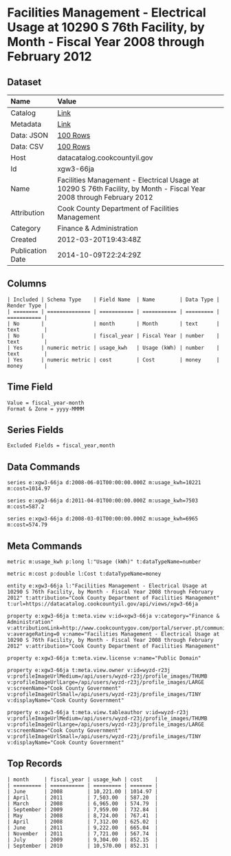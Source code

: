 # Facilities Management - Electrical Usage at 10290 S 76th Facility, by Month - Fiscal Year 2008 through February 2012

## Dataset

| Name | Value |
| :--- | :---- |
| Catalog | [Link](https://catalog.data.gov/dataset/facilities-management-electrical-usage-at-10290-s-76th-facility-by-month-fiscal-year-200-2-0d10c) |
| Metadata | [Link](https://datacatalog.cookcountyil.gov/api/views/xgw3-66ja) |
| Data: JSON | [100 Rows](https://datacatalog.cookcountyil.gov/api/views/xgw3-66ja/rows.json?max_rows=100) |
| Data: CSV | [100 Rows](https://datacatalog.cookcountyil.gov/api/views/xgw3-66ja/rows.csv?max_rows=100) |
| Host | datacatalog.cookcountyil.gov |
| Id | xgw3-66ja |
| Name | Facilities Management - Electrical Usage at 10290 S 76th Facility, by Month - Fiscal Year 2008 through February 2012 |
| Attribution | Cook County Department of Facilities Management |
| Category | Finance & Administration |
| Created | 2012-03-20T19:43:48Z |
| Publication Date | 2014-10-09T22:24:29Z |

## Columns

```ls
| Included | Schema Type    | Field Name  | Name        | Data Type | Render Type |
| ======== | ============== | =========== | =========== | ========= | =========== |
| No       |                | month       | Month       | text      | text        |
| No       |                | fiscal_year | Fiscal Year | number    | text        |
| Yes      | numeric metric | usage_kwh   | Usage (kWh) | number    | text        |
| Yes      | numeric metric | cost        | Cost        | money     | money       |
```

## Time Field

```ls
Value = fiscal_year-month
Format & Zone = yyyy-MMMM
```

## Series Fields

```ls
Excluded Fields = fiscal_year,month
```

## Data Commands

```ls
series e:xgw3-66ja d:2008-06-01T00:00:00.000Z m:usage_kwh=10221 m:cost=1014.97

series e:xgw3-66ja d:2011-04-01T00:00:00.000Z m:usage_kwh=7503 m:cost=587.2

series e:xgw3-66ja d:2008-03-01T00:00:00.000Z m:usage_kwh=6965 m:cost=574.79
```

## Meta Commands

```ls
metric m:usage_kwh p:long l:"Usage (kWh)" t:dataTypeName=number

metric m:cost p:double l:Cost t:dataTypeName=money

entity e:xgw3-66ja l:"Facilities Management - Electrical Usage at 10290 S 76th Facility, by Month - Fiscal Year 2008 through February 2012" t:attribution="Cook County Department of Facilities Management" t:url=https://datacatalog.cookcountyil.gov/api/views/xgw3-66ja

property e:xgw3-66ja t:meta.view v:id=xgw3-66ja v:category="Finance & Administration" v:attributionLink=http://www.cookcountygov.com/portal/server.pt/community/facilities_management/294/facilities_management v:averageRating=0 v:name="Facilities Management - Electrical Usage at 10290 S 76th Facility, by Month - Fiscal Year 2008 through February 2012" v:attribution="Cook County Department of Facilities Management"

property e:xgw3-66ja t:meta.view.license v:name="Public Domain"

property e:xgw3-66ja t:meta.view.owner v:id=wyzd-r23j v:profileImageUrlMedium=/api/users/wyzd-r23j/profile_images/THUMB v:profileImageUrlLarge=/api/users/wyzd-r23j/profile_images/LARGE v:screenName="Cook County Government" v:profileImageUrlSmall=/api/users/wyzd-r23j/profile_images/TINY v:displayName="Cook County Government"

property e:xgw3-66ja t:meta.view.tableauthor v:id=wyzd-r23j v:profileImageUrlMedium=/api/users/wyzd-r23j/profile_images/THUMB v:profileImageUrlLarge=/api/users/wyzd-r23j/profile_images/LARGE v:screenName="Cook County Government" v:profileImageUrlSmall=/api/users/wyzd-r23j/profile_images/TINY v:displayName="Cook County Government"
```

## Top Records

```ls
| month     | fiscal_year | usage_kwh | cost    | 
| ========= | =========== | ========= | ======= | 
| June      | 2008        | 10,221.00 | 1014.97 | 
| April     | 2011        | 7,503.00  | 587.20  | 
| March     | 2008        | 6,965.00  | 574.79  | 
| September | 2009        | 7,959.00  | 732.84  | 
| May       | 2008        | 8,724.00  | 767.41  | 
| April     | 2008        | 7,312.00  | 625.02  | 
| June      | 2011        | 9,222.00  | 665.04  | 
| November  | 2011        | 7,721.00  | 567.74  | 
| July      | 2009        | 9,304.00  | 852.15  | 
| September | 2010        | 10,570.00 | 852.31  | 
```